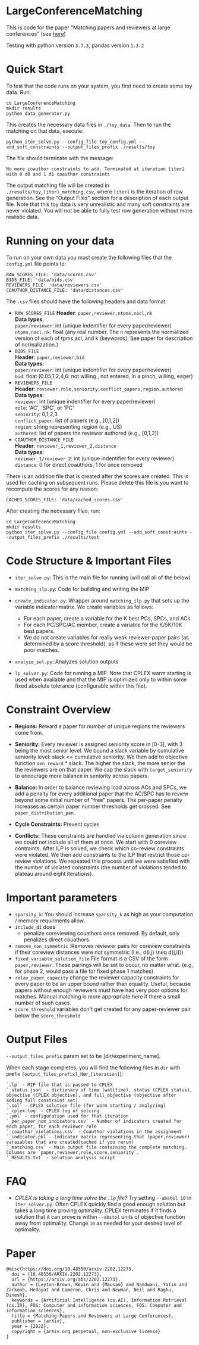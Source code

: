 # LargeConferenceMatching
This is code for the paper "Matching papers and reviewers at large conferences" (see [here](https://arxiv.org/abs/2202.12273))


Testing with python version `3.7.3`, pandas version `1.3.2`

# Quick Start

To test that the code runs on your system, you first need to create some toy data. Run:
```
cd LargeConferenceMatching
mkdir results
python data_generator.py
```
This creates the necessary data files in `./toy_data`. Then to run the matching on that data, execute:
```
python iter_solve.py --config_file toy_config.yml --add_soft_constraints --output_files_prefix ./results/toy
```
The file should terminate with the message:
```
No more coauthor constraints to add. Terminated at iteration [iter] with 0 d0 and 1 d1 coauthor constraints
```
The output matching file will be created in `./results/toy_[iter]_matching.csv`, where `[iter]` is the iteration of row generation. See the "Output Files" section for a description of each output file. Note that this toy data is very unrealistic and many soft constraints are never violated. You will not be able to fully test row generation without more realistic data.

# Running on your data

To run on your own data you must create the following files that the `config.yml` file points to:
```
RAW_SCORES_FILE: 'data/scores.csv'
BIDS_FILE: 'data/bids.csv'
REVIEWERS_FILE: 'data/reviewers.csv'
COAUTHOR_DISTANCE_FILE: 'data/distances.csv'
```

The `.csv` files should have the following headers and data format:
- `RAW_SCORES_FILE`
**Header**: `paper,reviewer,ntpms,nacl,nk`\
**Data types**:\
`paper/reviewer`: int (unique indentifier for every paper/reviewer)\
`ntpms,nacl,nk`: float (any real number. The `n` represents the normalized version of each of tpms,acl, and k (keywords). See paper for description of normalization.)
- `BIDS_FILE`\
**Header**: `paper,reviewer,bid`\
**Data types**:\
`paper/reviewer`: int (unique indentifier for every paper/reviewer)\
`bid`: float (0.05,1,2,4,6: not willing , not entered, in a pinch, willing, eager)
- `REVIEWERS_FILE`\
**Header**: `reviewer,role,seniority,conflict_papers,region,authored`\
**Data types**:\
`reviewer`: int (unique indentifier for every paper/reviewer)\
`role`: 'AC', 'SPC', or 'PC'\
`seniority`: 0,1,2,3\
`conflict_paper`: list of papers (e.g., [0,1,2])\
`region`: string representing region (e.g., US)\
`authored`: list of papers the reviewer authored (e.g., [0,1,2])
- `COAUTHOR_DISTANCE_FILE`\
**Header**: `reviewer_1,reviewer_2,distance`\
**Data types**:\
`reviewer_1/reviewer_2`: int (unique indentifier for every reviewer)\
`distance`: 0 for direct coauthors, 1 for once removed

There is an addition file that is created after the scores are created. This is used for caching on subsequent runs. Please delete this file is you want to recompute the scores for any reason:
```
CACHED_SCORES_FILE: 'data/cached_scores.csv'
```

After creating the necessary files, run:

```
cd LargeConferenceMatching
mkdir results
python iter_solve.py --config_file config.yml --add_soft_constraints --output_files_prefix ./results/test
```


# Code Structure & Important Files
- `iter_solve.py`: This is the main file for running (will call all of the below)

- `matching_ilp.py`: Code for building and writing the MIP
- `create_indicator.py`: Wrapper around `matching_ilp.py` that sets up the variable indicator matrix. We create variables as follows:
    - For each paper, create a variable for the K best PCs, SPCs, and ACs.
    - For each PC/SPC/AC member, create a variable for the K/5K/10K best papers. 
    - We do not create variables for really weak reviewer-paper pairs (as determined by a score threshold), as if these were set they would be poor matches.

- `analyze_sol.py`: Analyzes solution outputs
- `lp_solver.py`: Code for running a MIP. Note that CPLEX warm starting is used when available and that the MIP is optimized only to within some fixed absolute tolerance (configurable within this file).

# Constraint Overview

- **Regions:** Reward a paper for number of unique regions the reviewers come from.

- **Seniority:** Every reviewer is assigned seniority score in [0-3], with 3 being the most senior level. We bound a slack variable by cumulative seniority level: slack <= cumulative seniority. We then add to objective function `sen_reward` * slack. The higher the slack, the more senior the the reviewers are on that paper. We cap the slack with `target_seniority` to encourage more balance in seniority across papers.

- **Balance:** In order to balance reviewing load across ACs and SPCs, we add a penalty for every additional paper that the AC/SPC has to review beyond some initial number of "free" papers. The per-paper penalty increases as certain paper number thresholds get crossed. See `paper_distribution_pen`.

- **Cycle Constraints:** Prevent cycles

- **Conflicts:** These constraints are handled via column generation since we could not include all of them at once. We start with 0 coreview contraints. After ILP is solved, we check which co-review constraints were violated. We then add constraints to the ILP that restrict those co-review violations. We repeated this process until we were satisfied with the number of violated constraints (the number of violations tended to plateau around eight iterations).

# Important parameters

- `sparsity_k`: You should increase `sparsity_k` as high as your computation / memory requirments allow.
- `include_d1` does
    - penalize coreviewing couathors once removed. By default, only penalizes direct couathors.
- `remove_non_symmetric` :Removes reviewer pairs for coreview constraints if their coreview distances were not symmetric (i.e., d(i,j) \neq d(j,i)))
- `fixed_variable_solution_file` File format is a CSV of the form `paper,reviewer`. These pairings will be set to occur, no matter what. (e.g, for phase 2, would pass a file for fixed phase 1 matches)
- `relax_paper_capacity` change the reviewer capacity constraints for every paper to be an upper bound rather than equality. Useful, because papers without enough reviewers must have had very poor options for matches. Manual matching is more appropriate here if there a small number of such cases.
- `score_threshold` variables don't get created for any paper-reviewer pair below the `score_threshold`


# Output Files

`--output_files_prefix` param set to be [dir/experiment_name].

When each stage completes, you will find the following files in `dir` with prefix `[output_files_prefix]`\_iter\_`[iteration]`]: 

    `.lp` - MIP file that is passed to CPLEX    
    `_status.json` - dictionary of time (walltime), status (CPLEX status), objective (CPLEX objective), and full_objective (objective after adding full constraint set)
    `.sol` - CPLEX solution file (for warm starting / analyzing)
    `_cplex.log` - CPLEX log of solcing
    `.yml` - configuration used for that iteration
    `_per_paper_num_indicators.csv` - Number of indicators created for each paper, for each reviewer role
    `_coauthor_violations.csv` - Coauthor violations in the assignment
    `_indicator.pkl`- Indicator matrix representing that (paper,reviewer) varaiables that are created(cached if you rerun)
    `_matching.csv` - Main output file containing the complete matching. Columns are `paper,reviewer,role,score,seniority`.
    `_RESULTS.txt` - Solution analysis script 

# FAQ

- *CPLEX is taking a long time solve the `.lp` file?* Try setting `--abstol 10` in `iter_solver.py`. Often CPLEX quickly find a good enough solution but takes a long time proving optimality. CPLEX terminates if it finds a solution that it can prove is within `--abstol` units of objective function away from optimality. Change `10` as needed for your desired level of optimality.

# Paper

```
@misc{https://doi.org/10.48550/arxiv.2202.12273,
  doi = {10.48550/ARXIV.2202.12273},
  url = {https://arxiv.org/abs/2202.12273},
  author = {Leyton-Brown, Kevin and {Mausam} and Nandwani, Yatin and Zarkoob, Hedayat and Cameron, Chris and Newman, Neil and Raghu, Dinesh},
  keywords = {Artificial Intelligence (cs.AI), Information Retrieval (cs.IR), FOS: Computer and information sciences, FOS: Computer and information sciences},
  title = {Matching Papers and Reviewers at Large Conferences},
  publisher = {arXiv},
  year = {2022},
  copyright = {arXiv.org perpetual, non-exclusive license}
}
```
